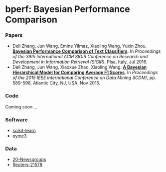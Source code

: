 # **bperf**: Bayesian Performance Comparison

### Papers

- Dell Zhang, Jun Wang, Emine Yilmaz, Xiaoling Wang, Yuxin Zhou. [**Bayesian Performance Comparison of Text Classifiers**](http://www.dcs.bbk.ac.uk/~dell/publications/dellzhang_sigir2016.pdf). In _Proceedings of the 39th International ACM SIGIR Conference on Research and Development in Information Retrieval (SIGIR)_, Pisa, Italy, Jul 2016.
- Dell Zhang, Jun Wang, Xiaoxue Zhao, Xiaoling Wang. [**A Bayesian Hierarchical Model for Comparing Average F1 Scores**](http://www.dcs.bbk.ac.uk/~dell/publications/dellzhang_icdm2015.pdf). In _Proceedings of the 2015 IEEE International Conference on Data Mining (ICDM)_, pp. 589-598, Atlantic City, NJ, USA, Nov 2015.

### Code

Coming soon ...

### Software

- [scikit-learn](http://scikit-learn.org/stable/)
- [pymc3](https://github.com/pymc-devs/pymc3)

### Data

- [20-Newsgroups](http://scikit-learn.org/stable/datasets/twenty_newsgroups.html)
- [Reuters-21578](http://www.cs.cmu.edu/~hustlf/r21578_vec_download.html)

